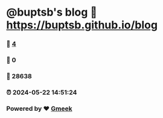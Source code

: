 # @buptsb's blog :link: https://buptsb.github.io/blog 
### :page_facing_up: [4](https://buptsb.github.io/blog/tag.html) 
### :speech_balloon: 0 
### :hibiscus: 28638 
### :alarm_clock: 2024-05-22 14:51:24 
### Powered by :heart: [Gmeek](https://github.com/Meekdai/Gmeek)
